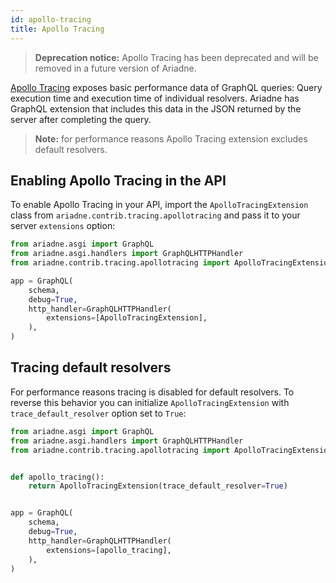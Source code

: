 ```yaml
---
id: apollo-tracing
title: Apollo Tracing
---
```


> **Deprecation notice:** Apollo Tracing has been deprecated and will be removed in a future version of Ariadne.

[Apollo Tracing](https://blog.apollographql.com/exposing-trace-data-for-your-graphql-server-with-apollo-tracing-97c5dd391385) exposes basic performance data of GraphQL queries: Query execution time and execution time of individual resolvers. Ariadne has GraphQL extension that includes this data in the JSON returned by the server after completing the query.

> **Note:** for performance reasons Apollo Tracing extension excludes default resolvers.


## Enabling Apollo Tracing in the API

To enable Apollo Tracing in your API, import the `ApolloTracingExtension` class from `ariadne.contrib.tracing.apollotracing` and pass it to your server `extensions` option:

```python
from ariadne.asgi import GraphQL
from ariadne.asgi.handlers import GraphQLHTTPHandler
from ariadne.contrib.tracing.apollotracing import ApolloTracingExtension

app = GraphQL(
    schema,
    debug=True,
    http_handler=GraphQLHTTPHandler(
        extensions=[ApolloTracingExtension],
    ),
)
```


## Tracing default resolvers

For performance reasons tracing is disabled for default resolvers. To reverse this behavior you can initialize `ApolloTracingExtension` with `trace_default_resolver` option set to `True`:

```python
from ariadne.asgi import GraphQL
from ariadne.asgi.handlers import GraphQLHTTPHandler
from ariadne.contrib.tracing.apollotracing import ApolloTracingExtension


def apollo_tracing():
    return ApolloTracingExtension(trace_default_resolver=True)


app = GraphQL(
    schema,
    debug=True,
    http_handler=GraphQLHTTPHandler(
        extensions=[apollo_tracing],
    ),
)
```